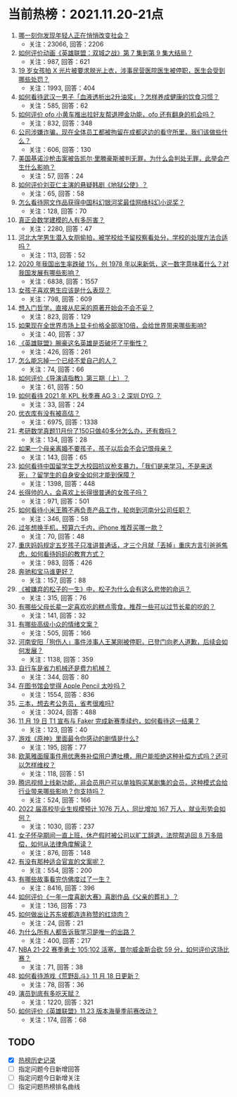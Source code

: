 # 当前热榜：2021.11.20-21点
1. [哪一刻你发现年轻人正在悄悄改变社会？](https://www.zhihu.com/question/447184915)
    * 关注：23066, 回答：2206
2. [如何评价动画《英雄联盟：双城之战》第 7 集到第 9 集大结局？](https://www.zhihu.com/question/500033797)
    * 关注：987, 回答：621
3. [19 岁女孩拍 X 光片被要求脱光上衣，涉事民营医院医生被停职，医生会受到哪些处罚？](https://www.zhihu.com/question/500035132)
    * 关注：1993, 回答：404
4. [如何看待武汉一男子「血液透析出2升油浆」？怎样养成健康的饮食习惯？](https://www.zhihu.com/question/499206218)
    * 关注：585, 回答：62
5. [如何评价 ofo 小黄车推出拉好友帮退押金功能，ofo 还有翻身的机会吗？](https://www.zhihu.com/question/500150664)
    * 关注：832, 回答：348
6. [公司涉嫌诈骗，现在全体员工都被拘留在成都这边的看守所里，我们该做些什么？](https://www.zhihu.com/question/496499444)
    * 关注：606, 回答：130
7. [美国基诺沙枪击案被告凯尔·里滕豪斯被判无罪，为什么会判处无罪，此举会产生什么影响？](https://www.zhihu.com/question/500206569)
    * 关注：57, 回答：24
8. [如何评价刘亚仁主演的悬疑韩剧《地狱公使》？](https://www.zhihu.com/question/499826311)
    * 关注：65, 回答：58
9. [怎么看待网文作品获得中国科幻银河奖最佳网络科幻小说奖？](https://www.zhihu.com/question/500238947)
    * 关注：128, 回答：70
10. [真正会数学建模的人有多厉害？](https://www.zhihu.com/question/35586846)
    * 关注：2280, 回答：47
11. [河北大学男生潜入女厕偷拍，被学校给予留校察看处分，学校的处理方法合适吗？](https://www.zhihu.com/question/500288989)
    * 关注：113, 回答：52
12. [2020 年我国出生率跌破 1%，创 1978 年以来新低，这一数字意味着什么？对我国发展有哪些影响？](https://www.zhihu.com/question/500257903)
    * 关注：6838, 回答：1557
13. [女孩子喜欢男生应该是什么表现？](https://www.zhihu.com/question/330628543)
    * 关注：798, 回答：609
14. [想入门哲学，直接从尼采的原著开始会不会不妥？](https://www.zhihu.com/question/465167597)
    * 关注：823, 回答：129
15. [如果现在全世界市场上显卡价格全部涨10倍，会给世界带来哪些影响?](https://www.zhihu.com/question/498804114)
    * 关注：40, 回答：37
16. [《英雄联盟》腕豪这名英雄是否破坏了平衡性？](https://www.zhihu.com/question/366990802)
    * 关注：426, 回答：261
17. [怎么能忘掉一个已经不爱自己的人？](https://www.zhihu.com/question/500179979)
    * 关注：74, 回答：66
18. [如何评价《导演请指教》第三期（上）？](https://www.zhihu.com/question/500143126)
    * 关注：61, 回答：50
19. [如何看待 2021 年 KPL 秋季赛 AG 3 : 2 深圳 DYG ？](https://www.zhihu.com/question/500174257)
    * 关注：33, 回答：24
20. [优衣库有没有被高估？](https://www.zhihu.com/question/355928826)
    * 关注：6975, 回答：1338
21. [考研数学真题11月份了150只做40多分怎么办，还有救吗？](https://www.zhihu.com/question/355037570)
    * 关注：134, 回答：28
22. [如果一个母亲离婚不要孩子，孩子以后会不会记恨母亲？](https://www.zhihu.com/question/343307702)
    * 关注：143, 回答：65
23. [如何看待中国留学生芝大校园抗议枪支暴力，「我们是来学习，不是来送死」？留学生的自身安全如何才能到保障？](https://www.zhihu.com/question/499577138)
    * 关注：1398, 回答：448
24. [长得帅的人，会喜欢上长得很普通的女孩子吗？](https://www.zhihu.com/question/498911444)
    * 关注：971, 回答：501
25. [如何看待小米王腾不再负责产品工作，轮岗到河南分公司任职？](https://www.zhihu.com/question/500135649)
    * 关注：346, 回答：58
26. [过年想换手机，预算六千内，iPhone 推荐买哪一款？](https://www.zhihu.com/question/499449212)
    * 关注：70, 回答：48
27. [重庆妈妈规定五岁孩子只准讲普通话，才三个月就「丢掉」重庆方言引爸爸焦虑，如何看待妈妈的教育方式？](https://www.zhihu.com/question/499974891)
    * 关注：983, 回答：426
28. [奔驰和宝马谁更好？](https://www.zhihu.com/question/494754732)
    * 关注：157, 回答：88
29. [《被嫌弃的松子的一生》中，松子为什么会有这么悲惨的命运？](https://www.zhihu.com/question/54187608)
    * 关注：315, 回答：76
30. [有哪些父母长辈一定喜欢吃的糕点零食，推荐一些可以过节长辈的吃的？](https://www.zhihu.com/question/494828879)
    * 关注：141, 回答：32
31. [有哪些高级小众的情绪文案？](https://www.zhihu.com/question/492221390)
    * 关注：505, 回答：166
32. [河南安阳「狗伤人」事件涉事人王某刚被停职，已登门向老人道歉，后续会如何发展？](https://www.zhihu.com/question/500206949)
    * 关注：1138, 回答：359
33. [自行车是省力机械还是费力机械？](https://www.zhihu.com/question/500032535)
    * 关注：344, 回答：80
34. [在图书馆会觉得 Apple Pencil 太吵吗？](https://www.zhihu.com/question/357379326)
    * 关注：1554, 回答：836
35. [三本，想去考公务员，省考很难吗?](https://www.zhihu.com/question/332487091)
    * 关注：3024, 回答：488
36. [11 月 19 日 T1 宣布与 Faker 完成新赛季续约，如何看待这一结果？](https://www.zhihu.com/question/500154098)
    * 关注：123, 回答：40
37. [游戏《原神》里面最令你感动的剧情是什么?](https://www.zhihu.com/question/479164613)
    * 关注：195, 回答：77
38. [欧莱雅面膜事件用优惠券补偿用户遭吐槽，用户能拒绝这种补偿方式吗？还可以怎样维权？](https://www.zhihu.com/question/500234082)
    * 关注：118, 回答：51
39. [腾讯视频上线新功能，非会员用户可以单独购买某剧集的会员，这种模式会给行业带来哪些影响？你支持吗？](https://www.zhihu.com/question/500058983)
    * 关注：524, 回答：166
40. [2022 届高校毕业生规模预计 1076 万人，同比增加 167 万人，就业形势会如何？](https://www.zhihu.com/question/500102170)
    * 关注：1030, 回答：237
41. [女子怀孕期间一直上班，休产假时被公司以旷工辞退，法院帮追回 8 万多赔偿，如何从法律角度解读？](https://www.zhihu.com/question/500136003)
    * 关注：876, 回答：148
42. [有没有那种适合官宣的文案呢？](https://www.zhihu.com/question/487888610)
    * 关注：554, 回答：200
43. [有哪些故事看完仿佛度过了一生？](https://www.zhihu.com/question/68091081)
    * 关注：8416, 回答：396
44. [如何评价《一年一度喜剧大赛》喜剧作品《父亲的葬礼》？](https://www.zhihu.com/question/500144856)
    * 关注：136, 回答：73
45. [如何做出让苏东坡都连连称赞的红烧肉？](https://www.zhihu.com/question/497522822)
    * 关注：24, 回答：21
46. [为什么所有人都告诉我学习是唯一的出路？](https://www.zhihu.com/question/498911911)
    * 关注：400, 回答：217
47. [NBA 21-22 赛季勇士 105:102 活塞，普尔威金斯合砍 59 分，如何评价这场比赛？](https://www.zhihu.com/question/500195700)
    * 关注：71, 回答：38
48. [如何看待游戏《荒野乱斗》11 月 18 日更新？](https://www.zhihu.com/question/499886648)
    * 关注：78, 回答：36
49. [演员到底有多吃天赋？](https://www.zhihu.com/question/443350396)
    * 关注：1220, 回答：321
50. [如何评价《英雄联盟》11.23 版本海量季前赛改动？](https://www.zhihu.com/question/499761601)
    * 关注：174, 回答：68
## TODO
* [x] [热榜历史记录](hot_history/AllHot.md)
* [ ] 指定问题今日新增回答
* [ ] 指定问题今日新增关注
* [ ] 指定问题热榜排名曲线
